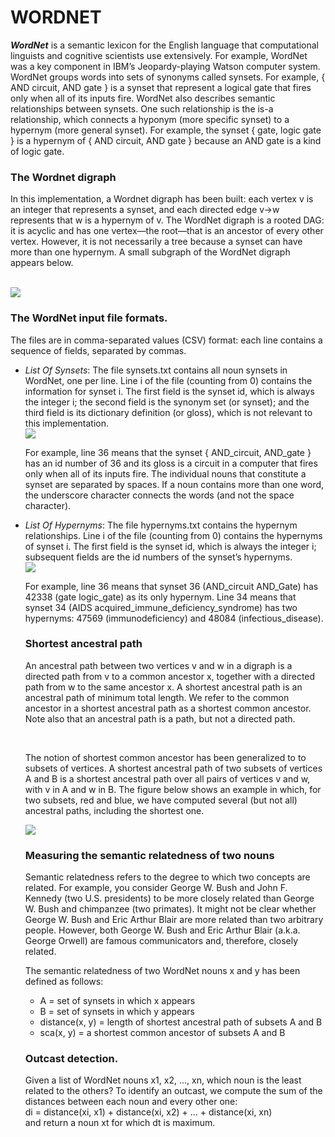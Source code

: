 <h1>WORDNET</h1>
<p><b><i>WordNet</i></b> is a semantic lexicon for the English language that computational linguists and cognitive scientists use extensively. For example, WordNet was a key 
component in IBM’s Jeopardy-playing Watson computer system. WordNet groups words into sets of synonyms called synsets. For example, { AND circuit, AND gate } is a 
synset that represent a logical gate that fires only when all of its inputs fire. WordNet also describes semantic relationships between synsets. One such 
relationship is the is-a relationship, which connects a hyponym (more specific synset) to a hypernym (more general synset). For example, the synset 
  { gate, logic gate } is a hypernym of { AND circuit, AND gate } because an AND gate is a kind of logic gate. </p>
  <h3>The Wordnet digraph</h3>
 <p> In this implementation, a Wordnet digraph has been built: each vertex v is an integer that represents a synset, and each directed edge v→w represents that w is a 
 hypernym of v. The WordNet digraph is a rooted DAG: it is acyclic and has one vertex—the root—that is an ancestor of every other vertex. However, it is not 
  necessarily a tree because a synset can have more than one hypernym. A small subgraph of the WordNet digraph appears below.</p></br>
 <img src="https://coursera.cs.princeton.edu/algs4/assignments/wordnet/wordnet-event.png">
 <h3>The WordNet input file formats.</h3>
 <p>The files are in comma-separated values (CSV) format: each line contains a sequence of fields, separated by commas. </p>
 <ul>
  <li><i>List Of Synsets</i>: The file synsets.txt contains all noun synsets in WordNet, one per line. Line i of the file (counting from 0) contains the information for synset i. The first field is the synset id, which is always the integer i; the second field is the synonym set (or synset); and the third field is its dictionary definition (or gloss), which is not relevant to this implementation.</br>
 <img src="https://coursera.cs.princeton.edu/algs4/assignments/wordnet/wordnet-synsets.png">
 <p>For example, line 36 means that the synset { AND_circuit, AND_gate } has an id number of 36 and its gloss is a circuit in a computer that fires only when all of its inputs fire. The individual nouns that constitute a synset are separated by spaces. If a noun contains more than one word, the underscore character connects the words (and not the space character). </p>
  <li><i>List Of Hypernyms</i>: The file hypernyms.txt contains the hypernym relationships. Line i of the file (counting from 0) contains the hypernyms of synset i. The first field is the synset id, which is always the integer i; subsequent fields are the id numbers of the synset’s hypernyms. </br>
  <img src="https://coursera.cs.princeton.edu/algs4/assignments/wordnet/wordnet-hypernyms.png">
  <p>For example, line 36 means that synset 36 (AND_circuit AND_Gate) has 42338 (gate logic_gate) as its only hypernym. Line 34 means that synset 34 (AIDS acquired_immune_deficiency_syndrome) has two hypernyms: 47569 (immunodeficiency) and 48084 (infectious_disease). </p>
  <h3>Shortest ancestral path</h3>
  <p>An ancestral path between two vertices v and w in a digraph is a directed path from v to a common ancestor x, together with a directed path from w to the same ancestor x. A shortest ancestral path is an ancestral path of minimum total length. We refer to the common ancestor in a shortest ancestral path as a shortest common ancestor. Note also that an ancestral path is a path, but not a directed path. </p></br>
  <p>The notion of shortest common ancestor has been generalized to to subsets of vertices. A shortest ancestral path of two subsets of vertices A and B is a shortest ancestral path over all pairs of vertices v and w, with v in A and w in B. The figure below shows an example in which, for two subsets, red and blue, we have computed several (but not all) ancestral paths, including the shortest one.</p>
  <img src="https://coursera.cs.princeton.edu/algs4/assignments/wordnet/wordnet-sca-set.png">
  <h3>Measuring the semantic relatedness of two nouns</h3>
  <p>Semantic relatedness refers to the degree to which two concepts are related. For example, you consider George W. Bush and John F. Kennedy (two U.S. presidents) to be more closely related than George W. Bush and chimpanzee (two primates). It might not be clear whether George W. Bush and Eric Arthur Blair are more related than two arbitrary people. However, both George W. Bush and Eric Arthur Blair (a.k.a. George Orwell) are famous communicators and, therefore, closely related. </p>
  <p>The semantic relatedness of two WordNet nouns x and y has been defined as follows: </p>
  <ul>
  <li>A = set of synsets in which x appears </li>
  <li> B = set of synsets in which y appears</li>
  <li>distance(x, y) = length of shortest ancestral path of subsets A and B</li>
  <li> sca(x, y) = a shortest common ancestor of subsets A and B </li>
  </ul>
  <h3>Outcast detection.</h3>
  <p>Given a list of WordNet nouns x1, x2, ..., xn, which noun is the least related to the others? To identify an outcast, we compute the sum of the distances between each noun and every other one: </br>
  di   =   distance(xi, x1)   +   distance(xi, x2)   +   ...   +   distance(xi, xn) </br>
  and return a noun xt for which dt is maximum.</p>


  
   
 
